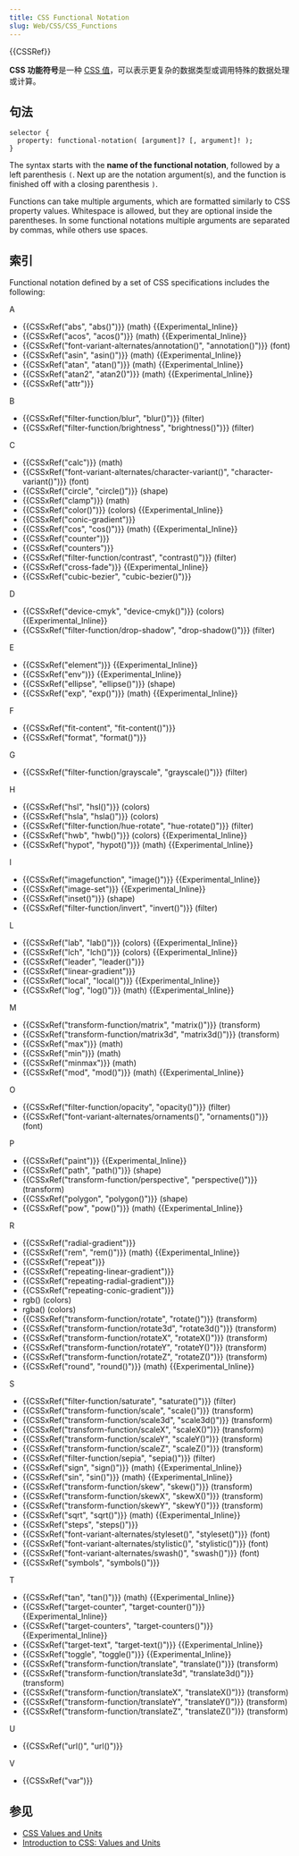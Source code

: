 ```yaml
---
title: CSS Functional Notation
slug: Web/CSS/CSS_Functions
---
```


{{CSSRef}}

**CSS 功能符号**是一种 [CSS 值](/zh-CN/docs/Web/CSS/CSS_Values_and_Units)，可以表示更复杂的数据类型或调用特殊的数据处理或计算。

## 句法

```
selector {
  property: functional-notation( [argument]? [, argument]! );
}
```

The syntax starts with the **name of the functional notation**, followed by a left parenthesis `(`. Next up are the notation argument(s), and the function is finished off with a closing parenthesis `)`.

Functions can take multiple arguments, which are formatted similarly to CSS property values. Whitespace is allowed, but they are optional inside the parentheses. In some functional notations multiple arguments are separated by commas, while others use spaces.

## 索引

Functional notation defined by a set of CSS specifications includes the following:

A

- {{CSSxRef("abs", "abs()")}} (math) {{Experimental_Inline}}
- {{CSSxRef("acos", "acos()")}} (math) {{Experimental_Inline}}
- {{CSSxRef("font-variant-alternates/annotation()", "annotation()")}} (font)
- {{CSSxRef("asin", "asin()")}} (math) {{Experimental_Inline}}
- {{CSSxRef("atan", "atan()")}} (math) {{Experimental_Inline}}
- {{CSSxRef("atan2", "atan2()")}} (math) {{Experimental_Inline}}
- {{CSSxRef("attr")}}

B

- {{CSSxRef("filter-function/blur", "blur()")}} (filter)
- {{CSSxRef("filter-function/brightness", "brightness()")}} (filter)

C

- {{CSSxRef("calc")}} (math)
- {{CSSxRef("font-variant-alternates/character-variant()", "character-variant()")}} (font)
- {{CSSxRef("circle", "circle()")}} (shape)
- {{CSSxRef("clamp")}} (math)
- {{CSSxRef("color()")}} (colors) {{Experimental_Inline}}
- {{CSSxRef("conic-gradient")}}
- {{CSSxRef("cos", "cos()")}} (math) {{Experimental_Inline}}
- {{CSSxRef("counter")}}
- {{CSSxRef("counters")}}
- {{CSSxRef("filter-function/contrast", "contrast()")}} (filter)
- {{CSSxRef("cross-fade")}} {{Experimental_Inline}}
- {{CSSxRef("cubic-bezier", "cubic-bezier()")}}

D

- {{CSSxRef("device-cmyk", "device-cmyk()")}} (colors) {{Experimental_Inline}}
- {{CSSxRef("filter-function/drop-shadow", "drop-shadow()")}} (filter)

E

- {{CSSxRef("element")}} {{Experimental_Inline}}
- {{CSSxRef("env")}} {{Experimental_Inline}}
- {{CSSxRef("ellipse", "ellipse()")}} (shape)
- {{CSSxRef("exp", "exp()")}} (math) {{Experimental_Inline}}

F

- {{CSSxRef("fit-content", "fit-content()")}}
- {{CSSxRef("format", "format()")}}

G

- {{CSSxRef("filter-function/grayscale", "grayscale()")}} (filter)

H

- {{CSSxRef("hsl", "hsl()")}} (colors)
- {{CSSxRef("hsla", "hsla()")}} (colors)
- {{CSSxRef("filter-function/hue-rotate", "hue-rotate()")}} (filter)
- {{CSSxRef("hwb", "hwb()")}} (colors) {{Experimental_Inline}}
- {{CSSxRef("hypot", "hypot()")}} (math) {{Experimental_Inline}}

I

- {{CSSxRef("imagefunction", "image()")}} {{Experimental_Inline}}
- {{CSSxRef("image-set")}} {{Experimental_Inline}}
- {{CSSxRef("inset()")}} (shape)
- {{CSSxRef("filter-function/invert", "invert()")}} (filter)

L

- {{CSSxRef("lab", "lab()")}} (colors) {{Experimental_Inline}}
- {{CSSxRef("lch", "lch()")}} (colors) {{Experimental_Inline}}
- {{CSSxRef("leader", "leader()")}}
- {{CSSxRef("linear-gradient")}}
- {{CSSxRef("local", "local()")}} {{Experimental_Inline}}
- {{CSSxRef("log", "log()")}} (math) {{Experimental_Inline}}

M

- {{CSSxRef("transform-function/matrix", "matrix()")}} (transform)
- {{CSSxRef("transform-function/matrix3d", "matrix3d()")}} (transform)
- {{CSSxRef("max")}} (math)
- {{CSSxRef("min")}} (math)
- {{CSSxRef("minmax")}} (math)
- {{CSSxRef("mod", "mod()")}} (math) {{Experimental_Inline}}

O

- {{CSSxRef("filter-function/opacity", "opacity()")}} (filter)
- {{CSSxRef("font-variant-alternates/ornaments()", "ornaments()")}} (font)

P

- {{CSSxRef("paint")}} {{Experimental_Inline}}
- {{CSSxRef("path", "path()")}} (shape)
- {{CSSxRef("transform-function/perspective", "perspective()")}} (transform)
- {{CSSxRef("polygon", "polygon()")}} (shape)
- {{CSSxRef("pow", "pow()")}} (math) {{Experimental_Inline}}

R

- {{CSSxRef("radial-gradient")}}
- {{CSSxRef("rem", "rem()")}} (math) {{Experimental_Inline}}
- {{CSSxRef("repeat")}}
- {{CSSxRef("repeating-linear-gradient")}}
- {{CSSxRef("repeating-radial-gradient")}}
- {{CSSxRef("repeating-conic-gradient")}}
- rgb() (colors)
- rgba() (colors)
- {{CSSxRef("transform-function/rotate", "rotate()")}} (transform)
- {{CSSxRef("transform-function/rotate3d", "rotate3d()")}} (transform)
- {{CSSxRef("transform-function/rotateX", "rotateX()")}} (transform)
- {{CSSxRef("transform-function/rotateY", "rotateY()")}} (transform)
- {{CSSxRef("transform-function/rotateZ", "rotateZ()")}} (transform)
- {{CSSxRef("round", "round()")}} (math) {{Experimental_Inline}}

S

- {{CSSxRef("filter-function/saturate", "saturate()")}} (filter)
- {{CSSxRef("transform-function/scale", "scale()")}} (transform)
- {{CSSxRef("transform-function/scale3d", "scale3d()")}} (transform)
- {{CSSxRef("transform-function/scaleX", "scaleX()")}} (transform)
- {{CSSxRef("transform-function/scaleY", "scaleY()")}} (transform)
- {{CSSxRef("transform-function/scaleZ", "scaleZ()")}} (transform)
- {{CSSxRef("filter-function/sepia", "sepia()")}} (filter)
- {{CSSxRef("sign", "sign()")}} (math) {{Experimental_Inline}}
- {{CSSxRef("sin", "sin()")}} (math) {{Experimental_Inline}}
- {{CSSxRef("transform-function/skew", "skew()")}} (transform)
- {{CSSxRef("transform-function/skewX", "skewX()")}} (transform)
- {{CSSxRef("transform-function/skewY", "skewY()")}} (transform)
- {{CSSxRef("sqrt", "sqrt()")}} (math) {{Experimental_Inline}}
- {{CSSxRef("steps", "steps()")}}
- {{CSSxRef("font-variant-alternates/styleset()", "styleset()")}} (font)
- {{CSSxRef("font-variant-alternates/stylistic()", "stylistic()")}} (font)
- {{CSSxRef("font-variant-alternates/swash()", "swash()")}} (font)
- {{CSSxRef("symbols", "symbols()")}}

T

- {{CSSxRef("tan", "tan()")}} (math) {{Experimental_Inline}}
- {{CSSxRef("target-counter", "target-counter()")}} {{Experimental_Inline}}
- {{CSSxRef("target-counters", "target-counters()")}} {{Experimental_Inline}}
- {{CSSxRef("target-text", "target-text()")}} {{Experimental_Inline}}
- {{CSSxRef("toggle", "toggle()")}} {{Experimental_Inline}}
- {{CSSxRef("transform-function/translate", "translate()")}} (transform)
- {{CSSxRef("transform-function/translate3d", "translate3d()")}} (transform)
- {{CSSxRef("transform-function/translateX", "translateX()")}} (transform)
- {{CSSxRef("transform-function/translateY", "translateY()")}} (transform)
- {{CSSxRef("transform-function/translateZ", "translateZ()")}} (transform)

U

- {{CSSxRef("url()", "url()")}}

V

- {{CSSxRef("var")}}

## 参见

- [CSS Values and Units](/zh-CN/docs/Web/CSS/CSS_Values_and_Units)
- [Introduction to CSS: Values and Units](/zh-CN/docs/Learn/CSS/Introduction_to_CSS/Values_and_units)
